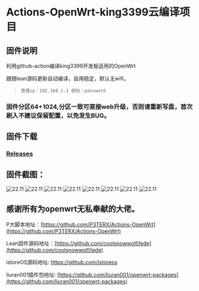 # Actions-OpenWrt-king3399云编译项目



## 固件说明
利用github-action编译king3399开发板适用的OpenWrt

跟随lean源码更新自动编译，自用稳定，默认无wifi。

> `管理ip：192.168.1.1 密码：password`

### 固件分区64+1024,分区一致可直接web升级，否则请重新写盘，首次刷入不建议保留配置，以免发生BUG。

## 固件下载

### [Releases](https://github.com/zh604131924/Actions-OpenWrt-king3399/releases) 


## 固件截图：
![22.11](https://raw.githubusercontent.com/zh604131924/Actions-OpenWrt-king3399/main/doc/1.png)
![22.11](https://raw.githubusercontent.com/zh604131924/Actions-OpenWrt-king3399/main/doc/2.png)
![22.11](https://raw.githubusercontent.com/zh604131924/Actions-OpenWrt-king3399/main/doc/3.png)
![22.11](https://raw.githubusercontent.com/zh604131924/Actions-OpenWrt-king3399/main/doc/4.png)
![22.11](https://raw.githubusercontent.com/zh604131924/Actions-OpenWrt-king3399/main/doc/5.png)
![22.11](https://raw.githubusercontent.com/zh604131924/Actions-OpenWrt-king3399/main/doc/6.png)
![22.11](https://raw.githubusercontent.com/zh604131924/Actions-OpenWrt-king3399/main/doc/7.png)
![22.11](https://raw.githubusercontent.com/zh604131924/Actions-OpenWrt-king3399/main/doc/8.png)

## 感谢所有为openwrt无私奉献的大佬。

P大脚本地址：[https://github.com/P3TERX/Actions-OpenWrt](https://github.com/P3TERX/Actions-OpenWrt)

Lean固件源码地址：[https://github.com/coolsnowwolf/lede](https://github.com/coolsnowwolf/lede)

istoreOS源码地址: https://github.com/istoreos

liuran001插件包地址: [https://github.com/liuran001/openwrt-packages](https://github.com/liuran001/openwrt-packages)
